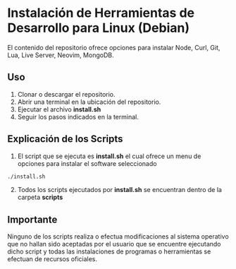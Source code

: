 # Instalación de Herramientas de Desarrollo para Linux (Debian)
El contenido del repositorio ofrece opciones para instalar Node, Curl, Git, Lua, Live Server, Neovim, MongoDB.

## Uso
1. Clonar o descargar el repositorio.
2. Abrir una terminal en la ubicación del repositorio.
3. Ejecutar el archivo **install.sh**
4. Seguir los pasos indicados en la terminal.

## Explicación de los Scripts
1. El script que se ejecuta es **install.sh** el cual ofrece un menu de opciones para instalar el software seleccionado
```bash
./install.sh
```

2. Todos los scripts ejecutados por **install.sh** se encuentran dentro de la carpeta **scripts** 

## Importante
Ninguno de los scripts realiza o efectua modificaciones al sistema operativo que no hallan sido aceptadas por el usuario que se encuentre ejecutando dicho script y todas las instalaciones de programas o herramientas se efectuan de recursos oficiales.
